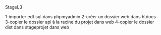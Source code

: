 StageL3

1-importer edt.sql dans phpmyadmin
2-créer un dossier web dans htdocs
3-copier le dossier api à la racine du projet dans web
4-copier le dossier dist dans stageprojet dans web